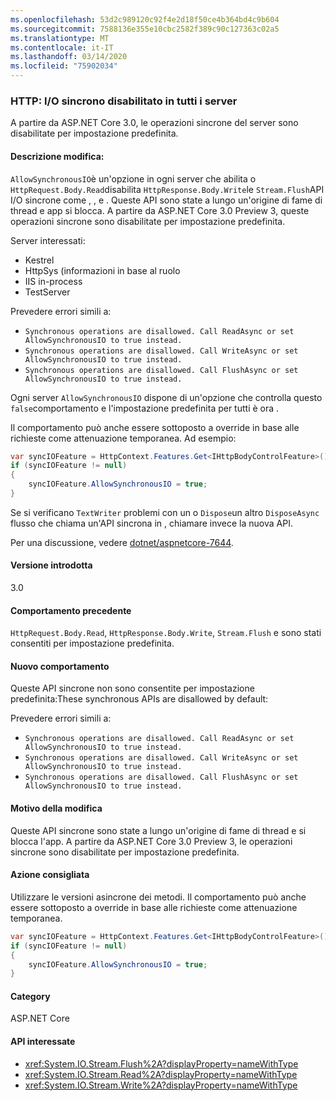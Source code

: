 ```yaml
---
ms.openlocfilehash: 53d2c989120c92f4e2d18f50ce4b364bd4c9b604
ms.sourcegitcommit: 7588136e355e10cbc2582f389c90c127363c02a5
ms.translationtype: MT
ms.contentlocale: it-IT
ms.lasthandoff: 03/14/2020
ms.locfileid: "75902034"
---
```

### <a name="http-synchronous-io-disabled-in-all-servers"></a>HTTP: I/O sincrono disabilitato in tutti i server

A partire da ASP.NET Core 3.0, le operazioni sincrone del server sono disabilitate per impostazione predefinita.

#### <a name="change-description"></a>Descrizione modifica:

`AllowSynchronousIO`è un'opzione in ogni server che abilita o `HttpRequest.Body.Read`disabilita `HttpResponse.Body.Write`le `Stream.Flush`API I/O sincrone come , , e . Queste API sono state a lungo un'origine di fame di thread e app si blocca. A partire da ASP.NET Core 3.0 Preview 3, queste operazioni sincrone sono disabilitate per impostazione predefinita.

Server interessati:

- Kestrel
- HttpSys (informazioni in base al ruolo
- IIS in-process
- TestServer

Prevedere errori simili a:

- `Synchronous operations are disallowed. Call ReadAsync or set AllowSynchronousIO to true instead.`
- `Synchronous operations are disallowed. Call WriteAsync or set AllowSynchronousIO to true instead.`
- `Synchronous operations are disallowed. Call FlushAsync or set AllowSynchronousIO to true instead.`

Ogni server `AllowSynchronousIO` dispone di un'opzione che controlla questo `false`comportamento e l'impostazione predefinita per tutti è ora .

Il comportamento può anche essere sottoposto a override in base alle richieste come attenuazione temporanea. Ad esempio:

```csharp
var syncIOFeature = HttpContext.Features.Get<IHttpBodyControlFeature>();
if (syncIOFeature != null)
{
    syncIOFeature.AllowSynchronousIO = true;
}
```

Se si verificano `TextWriter` problemi con un o `Dispose`un altro `DisposeAsync` flusso che chiama un'API sincrona in , chiamare invece la nuova API.

Per una discussione, vedere [dotnet/aspnetcore-7644](https://github.com/dotnet/aspnetcore/issues/7644).

#### <a name="version-introduced"></a>Versione introdotta

3.0

#### <a name="old-behavior"></a>Comportamento precedente

`HttpRequest.Body.Read`, `HttpResponse.Body.Write`, `Stream.Flush` e sono stati consentiti per impostazione predefinita.

#### <a name="new-behavior"></a>Nuovo comportamento

Queste API sincrone non sono consentite per impostazione predefinita:These synchronous APIs are disallowed by default:

Prevedere errori simili a:

- `Synchronous operations are disallowed. Call ReadAsync or set AllowSynchronousIO to true instead.`
- `Synchronous operations are disallowed. Call WriteAsync or set AllowSynchronousIO to true instead.`
- `Synchronous operations are disallowed. Call FlushAsync or set AllowSynchronousIO to true instead.`

#### <a name="reason-for-change"></a>Motivo della modifica

Queste API sincrone sono state a lungo un'origine di fame di thread e si blocca l'app. A partire da ASP.NET Core 3.0 Preview 3, le operazioni sincrone sono disabilitate per impostazione predefinita.

#### <a name="recommended-action"></a>Azione consigliata

Utilizzare le versioni asincrone dei metodi. Il comportamento può anche essere sottoposto a override in base alle richieste come attenuazione temporanea.

```csharp
var syncIOFeature = HttpContext.Features.Get<IHttpBodyControlFeature>();
if (syncIOFeature != null)
{
    syncIOFeature.AllowSynchronousIO = true;
}
```

#### <a name="category"></a>Category

ASP.NET Core

#### <a name="affected-apis"></a>API interessate

- <xref:System.IO.Stream.Flush%2A?displayProperty=nameWithType>
- <xref:System.IO.Stream.Read%2A?displayProperty=nameWithType>
- <xref:System.IO.Stream.Write%2A?displayProperty=nameWithType>

<!--

#### Affected APIs

- `Overload:System.IO.Stream.Flush`
- `Overload:System.IO.Stream.Read`
- `Overload:System.IO.Stream.Write`

-->
